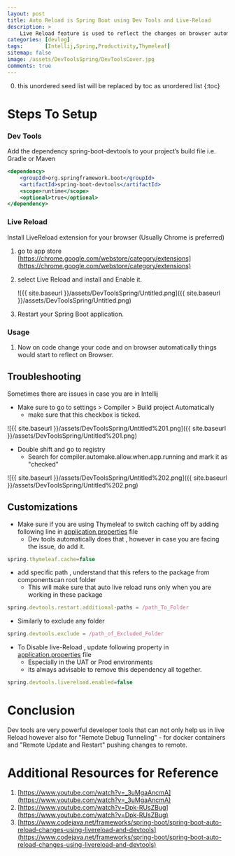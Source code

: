 ```yaml
---
layout: post
title: Auto Reload is Spring Boot using Dev Tools and Live-Reload
description: >
    Live Reload feature is used to reflect the changes on browser automatically on code change , this is a Huge Time Saver for any developer. In Spring boot to do that we use Spring dev tools. Internally its a web socket communication from web server to browser , for node js or javascript grant or gulp are present in order to perform live reload. 
categories: [devlog]
tags:       [Intellij,Spring,Productivity,Thymeleaf]
sitemap: false
image: /assets/DevToolsSpring/DevToolsCover.jpg
comments: true
---
```

0. this unordered seed list will be replaced by toc as unordered list
{:toc}

# Steps To Setup

### Dev Tools

Add the dependency spring-boot-devtools to your project’s build file i.e. Gradle or Maven 

```jsx
<dependency>
    <groupId>org.springframework.boot</groupId>
    <artifactId>spring-boot-devtools</artifactId>
    <scope>runtime</scope>
    <optional>true</optional>
</dependency>
```

### Live Reload

Install LiveReload extension for your browser (Usually Chrome is preferred) 

1. go to app store [https://chrome.google.com/webstore/category/extensions](https://chrome.google.com/webstore/category/extensions)
2. select Live Reload and install and Enable it. 

    ![{{ site.baseurl }}/assets/DevToolsSpring/Untitled.png]({{ site.baseurl }}/assets/DevToolsSpring/Untitled.png)

3. Restart your Spring Boot application.

### Usage

1. Now on code change your code and on browser automatically things would start to reflect on Browser.

## Troubleshooting

Sometimes there are issues in case you are in Intellij

- Make sure to go to settings > Compiler > Build project Automatically
    - make sure that this checkbox is ticked.

![{{ site.baseurl }}/assets/DevToolsSpring/Untitled%201.png]({{ site.baseurl }}/assets/DevToolsSpring/Untitled%201.png)

- Double shift and go to registry
    - Search for compiler.automake.allow.when.app.running and mark it as "checked"

![{{ site.baseurl }}/assets/DevToolsSpring/Untitled%202.png]({{ site.baseurl }}/assets/DevToolsSpring/Untitled%202.png)

## Customizations

- Make sure if you are using Thymeleaf to switch caching off by adding following line in [application.properties](http://application.properties) file
    - Dev tools automatically does that , however in case you are facing the issue, do add it.

```jsx
spring.thymeleaf.cache=false
```

- add specific path , understand that this refers to the package from componentscan root folder
    - This will make sure that auto live reload runs only when you are working in these package

```jsx
spring.devtools.restart.additional-paths = /path_To_Folder
```

- Similarly to exclude any folder

```jsx
spring.devtools.exclude = /path_of_Excluded_Folder
```

- To Disable live-Reload , update following property in [application.properties](http://application.properties) file
    - Especially in the UAT or Prod environments
    - its always advisable to remove this dependency all together.

```jsx
spring.devtools.livereload.enabled=false
```

# Conclusion

Dev tools are very powerful developer tools that can not only help us in live Reload however also for "Remote Debug Tunneling" - for docker containers and "Remote Update and Restart" pushing changes to remote. 

# Additional Resources for Reference

1. [https://www.youtube.com/watch?v=_3uMgaAncmA](https://www.youtube.com/watch?v=_3uMgaAncmA)
2. [https://www.youtube.com/watch?v=Dpk-RUsZBug](https://www.youtube.com/watch?v=Dpk-RUsZBug)
3. [https://www.codejava.net/frameworks/spring-boot/spring-boot-auto-reload-changes-using-livereload-and-devtools](https://www.codejava.net/frameworks/spring-boot/spring-boot-auto-reload-changes-using-livereload-and-devtools)